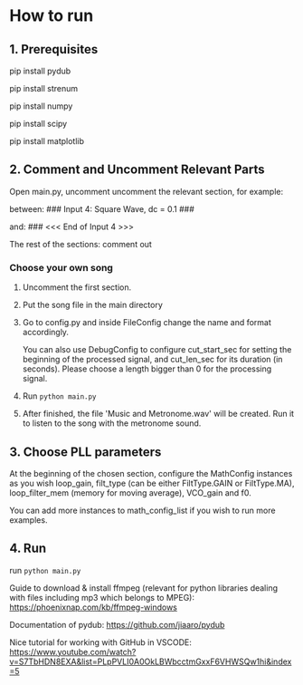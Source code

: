 # How to run

## 1. Prerequisites
pip install pydub

pip install strenum

pip install numpy

pip install scipy

pip install matplotlib


## 2. Comment and Uncomment Relevant Parts
Open main.py, uncomment uncomment the relevant section, for example:

between: ### Input 4: Square Wave, dc = 0.1 ###

and: ### <<< End of Input 4 >>>

The rest of the sections: comment out

### Choose your own song
1. Uncomment the first section.

2. Put the song file in the main directory

3. Go to config.py and inside FileConfig change the name and format accordingly.

    You can also use DebugConfig to configure cut_start_sec for setting the beginning of the processed signal, and cut_len_sec for its duration (in seconds). Please choose a length bigger than 0 for the processing signal.

4. Run `python main.py`

5. After finished, the file 'Music and Metronome.wav' will be created. Run it to listen to the song with the metronome sound.

## 3. Choose PLL parameters
At the beginning of the chosen section, configure the MathConfig instances as you wish
loop_gain, filt_type (can be either FiltType.GAIN or FiltType.MA), loop_filter_mem (memory for moving average), VCO_gain and f0.

You can add more instances to math_config_list if you wish to run more examples.

## 4. Run
run `python main.py`

Guide to download & install ffmpeg (relevant for python libraries dealing with files including mp3 which belongs to MPEG):
https://phoenixnap.com/kb/ffmpeg-windows


Documentation of pydub:
https://github.com/jiaaro/pydub


Nice tutorial for working with GitHub in VSCODE:
https://www.youtube.com/watch?v=S7TbHDN8EXA&list=PLpPVLI0A0OkLBWbcctmGxxF6VHWSQw1hi&index=5

